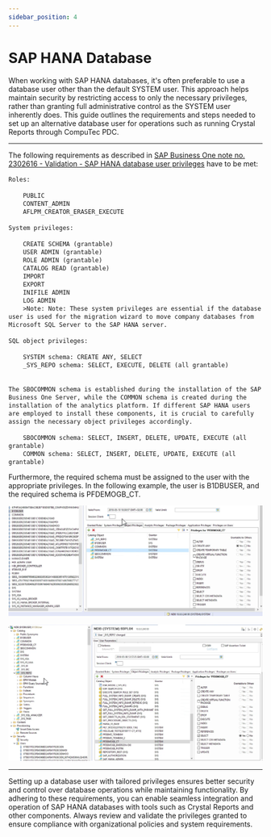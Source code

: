 ```yaml
---
sidebar_position: 4
---
```


# SAP HANA Database

When working with SAP HANA databases, it's often preferable to use a database user other than the default SYSTEM user. This approach helps maintain security by restricting access to only the necessary privileges, rather than granting full administrative control as the SYSTEM user inherently does. This guide outlines the requirements and steps needed to set up an alternative database user for operations such as running Crystal Reports through CompuTec PDC.

---

The following requirements as described in [SAP Business One note no. 2302616 - Validation - SAP HANA database user privileges](https://connect.computec.pl/download/attachments/233506987/2302616_E_20190607.pdf?version=1&modificationDate=1649077528287&api=v2) have to be met:

```text
Roles:

    PUBLIC
    CONTENT_ADMIN
    AFLPM_CREATOR_ERASER_EXECUTE

System privileges:

    CREATE SCHEMA (grantable)
    USER ADMIN (grantable)
    ROLE ADMIN (grantable)
    CATALOG READ (grantable)
    IMPORT
    EXPORT
    INIFILE ADMIN
    LOG ADMIN
    >Note: Note: These system privileges are essential if the database user is used for the migration wizard to move company databases from Microsoft SQL Server to the SAP HANA server.

SQL object privileges:

    SYSTEM schema: CREATE ANY, SELECT
    _SYS_REPO schema: SELECT, EXECUTE, DELETE (all grantable)


The SBOCOMMON schema is established during the installation of the SAP Business One Server, while the COMMON schema is created during the installation of the analytics platform. If different SAP HANA users are employed to install these components, it is crucial to carefully assign the necessary object privileges accordingly.

    SBOCOMMON schema: SELECT, INSERT, DELETE, UPDATE, EXECUTE (all grantable)
    COMMON schema: SELECT, INSERT, DELETE, UPDATE, EXECUTE (all grantable)
```

Furthermore, the required schema must be assigned to the user with the appropriate privileges. In the following example, the user is B1DBUSER, and the required schema is PFDEMOGB_CT.

![System](./media/sap-hana-user-other-than-system/sys.webp)

![System](./media/sap-hana-user-other-than-system/sys2.webp)

---
Setting up a database user with tailored privileges ensures better security and control over database operations while maintaining functionality. By adhering to these requirements, you can enable seamless integration and operation of SAP HANA databases with tools such as Crystal Reports and other components. Always review and validate the privileges granted to ensure compliance with organizational policies and system requirements.
